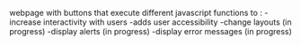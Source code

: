 webpage with buttons that execute different javascript functions to :
-increase interactivity with users
-adds user accessibility
-change layouts (in progress)
-display alerts (in progress)
-display error messages (in progress)
